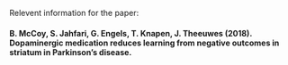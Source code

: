 Relevent information for the paper:

#### B. McCoy, S. Jahfari, G. Engels, T. Knapen, J. Theeuwes (2018). Dopaminergic medication reduces learning from negative outcomes in striatum in Parkinson’s disease.

